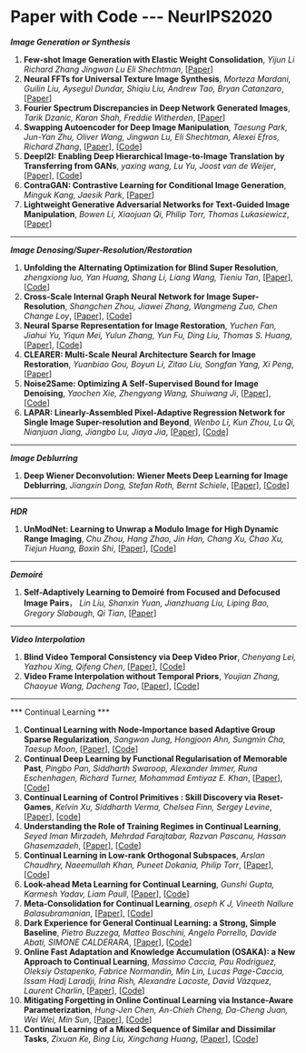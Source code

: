 # Paper with Code --- NeurIPS2020

***Image Generation or Synthesis***
1. **Few-shot Image Generation with Elastic Weight Consolidation**, *Yijun Li Richard Zhang Jingwan Lu Eli Shechtman*, [[Paper](https://papers.nips.cc/paper/2020/hash/b6d767d2f8ed5d21a44b0e5886680cb9-Abstract.html)]
2. **Neural FFTs for Universal Texture Image Synthesis**, *Morteza Mardani, Guilin Liu, Aysegul Dundar, Shiqiu Liu, Andrew Tao, Bryan Catanzaro*, [[Paper](https://papers.nips.cc/paper/2020/hash/a23156abfd4a114c35b930b836064e8b-Abstract.html)]
3. **Fourier Spectrum Discrepancies in Deep Network Generated Images**, *Tarik Dzanic, Karan Shah, Freddie Witherden*, [[Paper](https://papers.nips.cc/paper/2020/hash/1f8d87e1161af68b81bace188a1ec624-Abstract.html)]
4. **Swapping Autoencoder for Deep Image Manipulation**, *Taesung Park, Jun-Yan Zhu, Oliver Wang, Jingwan Lu, Eli Shechtman, Alexei Efros, Richard Zhang*, [[Paper](https://papers.nips.cc/paper/2020/hash/50905d7b2216bfeccb5b41016357176b-Abstract.html)], [[Code](https://github.com/rosinality/swapping-autoencoder-pytorch)]
5. **DeepI2I: Enabling Deep Hierarchical Image-to-Image Translation by Transferring from GANs**, *yaxing wang, Lu Yu, Joost van de Weijer*, [[Paper](https://papers.nips.cc/paper/2020/hash/88855547570f7ff053fff7c54e5148cc-Abstract.html)], [[Code](https://github.com/yaxingwang/DeepI2I)]
6. **ContraGAN: Contrastive Learning for Conditional Image Generation**, *Minguk Kang, Jaesik Park*, [[Paper](https://papers.nips.cc/paper/2020/hash/f490c742cd8318b8ee6dca10af2a163f-Abstract.html)]
7. **Lightweight Generative Adversarial Networks for Text-Guided Image Manipulation**, *Bowen Li, Xiaojuan Qi, Philip Torr, Thomas Lukasiewicz*,  [[Paper](https://papers.nips.cc/paper/2020/hash/fae0b27c451c728867a567e8c1bb4e53-Abstract.html)]

- - -
***Image Denosing/Super-Resolution/Restoration***
1. **Unfolding the Alternating Optimization for Blind Super Resolution**, *zhengxiong luo, Yan Huang, Shang Li, Liang Wang, Tieniu Tan*, [[Paper](https://papers.nips.cc/paper/2020/hash/3d2d8ccb37df977cb6d9da15b76c3f3a-Abstract.html)], [[Code](https://github.com/greatlog/DAN)]
2. **Cross-Scale Internal Graph Neural Network for Image Super-Resolution**, *Shangchen Zhou, Jiawei Zhang, Wangmeng Zuo, Chen Change Loy*, [[Paper](https://papers.nips.cc/paper/2020/hash/23ad3e314e2a2b43b4c720507cec0723-Abstract.html)], [[Code](https://github.com/sczhou/IGNN)]
3. **Neural Sparse Representation for Image Restoration**, *Yuchen Fan, Jiahui Yu, Yiqun Mei, Yulun Zhang, Yun Fu, Ding Liu, Thomas S. Huang*, [[Paper](https://papers.nips.cc/paper/2020/hash/b090409688550f3cc93f4ed88ec6cafb-Abstract.html)], [[Code](https://github.com/ychfan/nsr)]
4. **CLEARER: Multi-Scale Neural Architecture Search for Image Restoration**, *Yuanbiao Gou, Boyun Li, Zitao Liu, Songfan Yang, Xi Peng*, [[Paper](https://papers.nips.cc/paper/2020/hash/c6e81542b125c36346d9167691b8bd09-Abstract.html)]
5. **Noise2Same: Optimizing A Self-Supervised Bound for Image Denoising**, *Yaochen Xie, Zhengyang Wang, Shuiwang Ji*, [[Paper](https://papers.nips.cc/paper/2020/hash/ea6b2efbdd4255a9f1b3bbc6399b58f4-Abstract.html)], [[Code](https://github.com/divelab/Noise2Same)]
6. **LAPAR: Linearly-Assembled Pixel-Adaptive Regression Network for Single Image Super-resolution and Beyond**, *Wenbo Li, Kun Zhou, Lu Qi, Nianjuan Jiang, Jiangbo Lu, Jiaya Jia*, [[Paper](https://papers.nips.cc/paper/2020/hash/eaae339c4d89fc102edd9dbdb6a28915-Abstract.html)], [[Code](https://github.com/Jia-Research-Lab/Simple-SR)]

- - -
***Image Deblurring***
1. **Deep Wiener Deconvolution: Wiener Meets Deep Learning for Image Deblurring**, *Jiangxin Dong, Stefan Roth, Bernt Schiele*, [[Paper](https://papers.nips.cc/paper/2020/hash/0b8aff0438617c055eb55f0ba5d226fa-Abstract.html)], [[Code](https://github.com/dongjxjx/dwdn)]
- - -
***HDR***
1. **UnModNet: Learning to Unwrap a Modulo Image for High Dynamic Range Imaging**, *Chu Zhou, Hang Zhao, Jin Han, Chang Xu, Chao Xu, Tiejun Huang, Boxin Shi*,  [[Paper](https://papers.nips.cc/paper/2020/hash/1102a326d5f7c9e04fc3c89d0ede88c9-Abstract.html)], [[Code](https://github.com/fourson/UnModNet)]
- - -
***Demoiré***
1. **Self-Adaptively Learning to Demoiré from Focused and Defocused Image Pairs**， *Lin Liu, Shanxin Yuan, Jianzhuang Liu, Liping Bao, Gregory Slabaugh, Qi Tian*,  [[Paper](https://papers.nips.cc/paper/2020/hash/fd348179ec677c5560d4cd9c3ffb6cd9-Abstract.html)]
- - -
***Video Interpolation*** 
1. **Blind Video Temporal Consistency via Deep Video Prior**, *Chenyang Lei, Yazhou Xing, Qifeng Chen*,  [[Paper](https://papers.nips.cc/paper/2020/hash/0c0a7566915f4f24853fc4192689aa7e-Abstract.html)], [[Code](https://github.com/ChenyangLEI/deep-video-prior)]
2. **Video Frame Interpolation without Temporal Priors**, *Youjian Zhang, Chaoyue Wang, Dacheng Tao*, [[Paper](https://papers.nips.cc/paper/2020/hash/9a11883317fde3aef2e2432a58c86779-Abstract.html)], [[Code](https://github.com/yjzhang96/UTI-VFI)]

- - -
*** Continual Learning *** 
1. **Continual Learning with Node-Importance based Adaptive Group Sparse Regularization**, *Sangwon Jung, Hongjoon Ahn, Sungmin Cha, Taesup Moon*,  [[Paper](https://papers.nips.cc/paper/2020/hash/258be18e31c8188555c2ff05b4d542c3-Abstract.html)], [[Code]()]
2. **Continual Deep Learning by Functional Regularisation of Memorable Past**, *Pingbo Pan, Siddharth Swaroop, Alexander Immer, Runa Eschenhagen, Richard Turner, Mohammad Emtiyaz E. Khan*, [[Paper](https://papers.nips.cc/paper/2020/hash/2f3bbb9730639e9ea48f309d9a79ff01-Abstract.html)], [[Code](https://github.com/team-approx-bayes/fromp)]
3. **Continual Learning of Control Primitives : Skill Discovery via Reset-Games**, *Kelvin Xu, Siddharth Verma, Chelsea Finn, Sergey Levine*, [[Paper](https://papers.nips.cc/paper/2020/hash/3472ab80b6dff70c54758fd6dfc800c2-Abstract.html)], [[code](https://github.com/siddharthverma314/adversarial.git)]
4. **Understanding the Role of Training Regimes in Continual Learning**, *Seyed Iman Mirzadeh, Mehrdad Farajtabar, Razvan Pascanu, Hassan Ghasemzadeh*, [[Paper](https://papers.nips.cc/paper/2020/hash/518a38cc9a0173d0b2dc088166981cf8-Abstract.html)], [[Code](https://github.com/imirzadeh/stable-continual-learning)]
5. **Continual Learning in Low-rank Orthogonal Subspaces**, *Arslan Chaudhry, Naeemullah Khan, Puneet Dokania, Philip Torr*, [[Paper](https://papers.nips.cc/paper/2020/hash/70d85f35a1fdc0ab701ff78779306407-Abstract.html)], [[Code](https://github.com/arslan-chaudhry/orthog_subspace)]
6. **Look-ahead Meta Learning for Continual Learning**, *Gunshi Gupta, Karmesh Yadav, Liam Paull*, [[Paper](https://papers.nips.cc/paper/2020/hash/85b9a5ac91cd629bd3afe396ec07270a-Abstract.html)], [[Code](https://github.com/montrealrobotics/La-MAML)]
7. **Meta-Consolidation for Continual Learning**, *oseph K J, Vineeth Nallure Balasubramanian*, [[Paper](https://papers.nips.cc/paper/2020/hash/a5585a4d4b12277fee5cad0880611bc6-Abstract.html)], [[Code](https://github.com/JosephKJ/merlin)]
8. **Dark Experience for General Continual Learning: a Strong, Simple Baseline**, *Pietro Buzzega, Matteo Boschini, Angelo Porrello, Davide Abati, SIMONE CALDERARA*, [[Paper](https://papers.nips.cc/paper/2020/hash/b704ea2c39778f07c617f6b7ce480e9e-Abstract.html)], [[Code]()]
9. **Online Fast Adaptation and Knowledge Accumulation (OSAKA): a New Approach to Continual Learning**, *Massimo Caccia, Pau Rodriguez, Oleksiy Ostapenko, Fabrice Normandin, Min Lin, Lucas Page-Caccia, Issam Hadj Laradji, Irina Rish, Alexandre Lacoste, David Vázquez, Laurent Charlin*, [[Paper](https://papers.nips.cc/paper/2020/hash/c0a271bc0ecb776a094786474322cb82-Abstract.html)], [[Code](https://github.com/ElementAI/osaka)]
10. **Mitigating Forgetting in Online Continual Learning via Instance-Aware Parameterization**, *Hung-Jen Chen, An-Chieh Cheng, Da-Cheng Juan, Wei Wei, Min Sun*, [[Paper](https://papers.nips.cc/paper/2020/hash/ca4b5656b7e193e6bb9064c672ac8dce-Abstract.html)], [[Code](https://github.com/andyqmongo/InstAParam)]
11. **Continual Learning of a Mixed Sequence of Similar and Dissimilar Tasks**, *Zixuan Ke, Bing Liu, Xingchang Huang*, [[Paper](https://papers.nips.cc/paper/2020/hash/d7488039246a405baf6a7cbc3613a56f-Abstract.html)], [[Code](https://github.com/ZixuanKe/CAT)]
